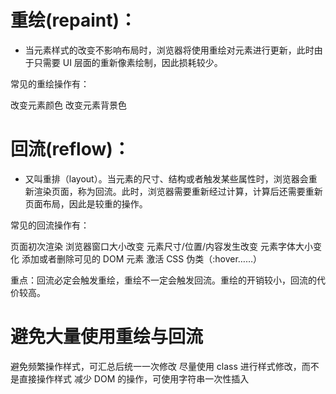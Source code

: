 # 重绘(repaint)：
- 当元素样式的改变不影响布局时，浏览器将使用重绘对元素进行更新，此时由于只需要 UI 层面的重新像素绘制，因此损耗较少。

常见的重绘操作有：

改变元素颜色
改变元素背景色

# 回流(reflow)：
- 又叫重排（layout）。当元素的尺寸、结构或者触发某些属性时，浏览器会重新渲染页面，称为回流。此时，浏览器需要重新经过计算，计算后还需要重新页面布局，因此是较重的操作。

常见的回流操作有：

页面初次渲染
浏览器窗口大小改变
元素尺寸/位置/内容发生改变
元素字体大小变化
添加或者删除可见的 DOM 元素
激活 CSS 伪类（:hover……）


重点：回流必定会触发重绘，重绘不一定会触发回流。重绘的开销较小，回流的代价较高。

# 避免大量使用重绘与回流

避免频繁操作样式，可汇总后统一一次修改
尽量使用 class 进行样式修改，而不是直接操作样式
减少 DOM 的操作，可使用字符串一次性插入